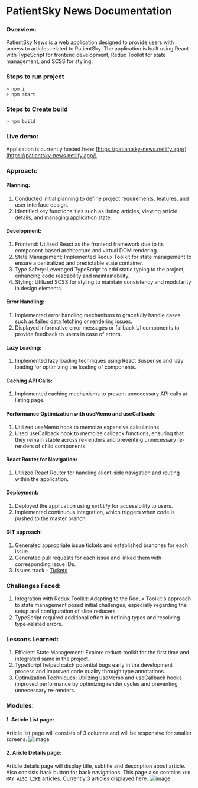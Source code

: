 # PatientSky News Documentation
### Overview:
PatientSky News is a web application designed to provide users with access to articles related to PatientSky. The application is built using React with TypeScript for frontend development, Redux Toolkit for state management, and SCSS for styling.

### Steps to run project
```
> npm i
> npm start
```
### Steps to Create build
```
> npm build
```
### Live demo:
Application is currently hosted here: [https://patiantsky-news.netlify.app/](https://patiantsky-news.netlify.app/)

### Approach:
#### Planning:
1. Conducted initial planning to define project requirements, features, and user interface design.
2. Identified key functionalities such as listing articles, viewing article details, and managing application state.
#### Development:
1. Frontend: Utilized React as the frontend framework due to its component-based architecture and virtual DOM rendering.
2. State Management: Implemented Redux Toolkit for state management to ensure a centralized and predictable state container.
3. Type Safety: Leveraged TypeScript to add static typing to the project, enhancing code readability and maintainability.
4. Styling: Utilized SCSS for styling to maintain consistency and modularity in design elements.
#### Error Handling:
1. Implemented error handling mechanisms to gracefully handle cases such as failed data fetching or rendering issues.
2. Displayed informative error messages or fallback UI components to provide feedback to users in case of errors.
#### Lazy Loading:
1. Implemented lazy loading techniques using React Suspense and lazy loading for optimizing the loading of components.
#### Caching API Calls:
1. Implemented caching mechanisms to prevent unnecessary API calls at listing page.
#### Performance Optimization with useMemo and useCallback:
1. Utilized useMemo hook to memoize expensive calculations.
2. Used useCallback hook to memoize callback functions, ensuring that they remain stable across re-renders and preventing unnecessary re-renders of child components.
#### React Router for Navigation:
1. Utilized React Router for handling client-side navigation and routing within the application.
#### Deployment:
1. Deployed the application using `netlify` for accessibility to users.
2. Implemented continuous integration, which triggers when code is pushed to the master branch.
#### GIT approach:
1. Generated appropriate issue tickets and established branches for each issue.
2. Generated pull requests for each issue and linked them with corresponding issue IDs.
3. Issues track - [Tickets](https://github.com/dhanalakshmipoojary/react-articles/issues?q=is%3Aissue+is%3Aclosed)

### Challenges Faced:
1. Integration with Redux Toolkit: Adapting to the Redux Toolkit's approach to state management posed initial challenges, especially regarding the setup and configuration of slice reducers.
2. TypeScript required additional effort in defining types and resolving type-related errors.

### Lessons Learned:
1. Efficient State Management: Explore reduct-toolkit for the first time and integrated same in the project.
2. TypeScript helped catch potential bugs early in the development process and improved code quality through type annotations.
3. Optimization Techniques: Utilizing useMemo and useCallback hooks improved performance by optimizing render cycles and preventing unnecessary re-renders.

### Modules:
#### 1. Article List page:
Article list page will consists of 3 columns and will be responsive for smaller screens.
![image](https://github.com/dhanalakshmipoojary/react-articles/assets/63151085/48c4f246-c176-4f6a-96f5-4b18a0c1afd5)

#### 2. Aricle Details page:
Article details page will display title, subtitle and description about article. Also consists back button for back navigations. 
This page also contains `YOU MAY ALSO LIKE` articles. Currently 3 articles displayed here.
![image](https://github.com/dhanalakshmipoojary/react-articles/assets/63151085/71a2d87f-7b37-4e10-ab86-02e16913f323)



